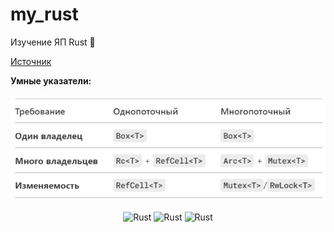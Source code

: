 # my_rust

Изучение ЯП Rust 🦀

[Источник](https://tourofrust.com/TOC_ru.html)

**Умные указатели:**

![e](/img/ref.png)


<div align="center">
<img src="https://ucarecdn.com/0a06dee8-6d8f-4b05-b7c2-156960af2277/" title="Rust" alt="Rust" width="250" height="210">
<img src="https://github.com/tatvladna/devicon/blob/master/icons/rust/rust-original.svg" title="Rust" alt="Rust" width="200" height="200">
<img src="https://twosixtech.com/wp-content/uploads/rustacean-cpp.png" title="Rust" alt="Rust" width="230" height="200">
<div>